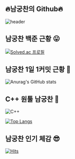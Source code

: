 ## 🔥남궁찬의 Github🔥


 
![header](https://capsule-render.vercel.app/api?type=waving&color=auto&height=300&section=header&text=찬남궁의%20Github&fontSize=40)
  
## 남궁찬 백준 근황 😛


 
[![Solved.ac
프로필](http://mazassumnida.wtf/api/v2/generate_badge?boj=ngchaneok)](https://solved.ac/ngchaneok)

## 남궁찬 1일 1커밋 근황 🧐


 
![Anurag's GitHub stats](https://github-readme-stats.vercel.app/api?username=Chan531&&show_icons=true&theme=gruvbox_light) 
 
## C++ 원툴 남궁찬 🔧

 
![C++](https://img.shields.io/badge/c++-%2300599C.svg?style=for-the-badge&logo=c%2B%2B&logoColor=white) 

[![Top Langs](https://github-readme-stats.vercel.app/api/top-langs/?username=Chan531&layout=compact)](https://github.com/anuraghazra/github-readme-stats)
 
## 남궁찬 인기 체감 😎
 
[![Hits](https://hits.seeyoufarm.com/api/count/incr/badge.svg?url=https%3A%2F%2Fgithub.com%2FChan531&count_bg=%2379C83D&title_bg=%23555555&icon=&icon_color=%23E7E7E7&title=hits&edge_flat=false)](https://hits.seeyoufarm.com)
  

